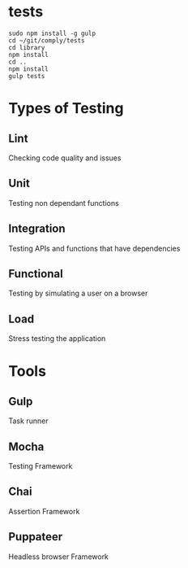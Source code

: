 # tests

```
sudo npm install -g gulp
cd ~/git/comply/tests
cd library
npm install
cd ..
npm install
gulp tests
```

# Types of Testing

## Lint

Checking code quality and issues

## Unit

Testing non dependant functions

## Integration 

Testing APIs and functions that have dependencies

## Functional

Testing by simulating a user on a browser

## Load

Stress testing the application

# Tools

## Gulp
Task runner

## Mocha
Testing Framework

## Chai 
Assertion Framework

## Puppateer
Headless browser Framework
